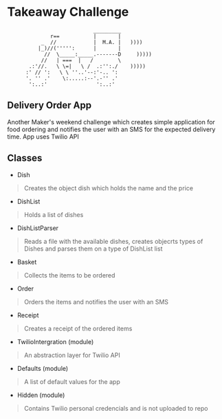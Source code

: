 Takeaway Challenge
==================
```
                            _________
              r==           |       |
           _  //            |  M.A. |   ))))
          |_)//(''''':      |       |
            //  \_____:_____.-------D     )))))
           //   | ===  |   /        \
       .:'//.   \ \=|   \ /  .:'':./    )))))
      :' // ':   \ \ ''..'--:'-.. ':
      '. '' .'    \:.....:--'.-'' .'
       ':..:'                ':..:'

 ```
 ## Delivery Order App
 Another Maker's weekend challenge which creates simple application for food ordering and notifies the user with an SMS for the expected delivery time. App uses Twilio API

## Classes

 - Dish
 > Creates the object dish which holds the name and the price

 - DishList
 > Holds a list of dishes

 - DishListParser
 > Reads a file with the available dishes, creates objecrts types of Dishes and parses them on a type of DishList list

 - Basket
 > Collects the items to be ordered 

 - Order
 > Orders the items and notifies the user with an SMS

 - Receipt
 > Creates a receipt of the ordered items

 - TwilioIntergration (module)
 > An abstraction layer for Twilio API
 
 - Defaults (module)
 > A list of default values for the app

 - Hidden (module)
 > Contains Twilio personal credencials and is not uploaded to repo